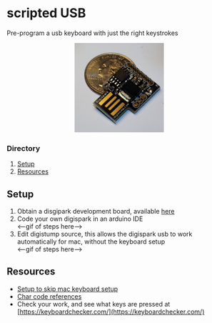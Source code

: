 # scripted USB
Pre-program a usb keyboard with just the right keystrokes

<p align="center">
  <img height="200px" src="img/digispark.jpeg">
</p>

### Directory    
1. [Setup](#setup)
2. [Resources](#resources)

## Setup
1. Obtain a disgipark development board, available [here](https://www.ebay.com/sch/i.html?_nkw=digispark)
2. Code your own digispark in an arduino IDE 
<br><--gif of steps here-->
4. Edit digistump source, this allows the digispark usb to work automatically for mac, without the keyboard setup
<br><--gif of steps here-->

## Resources
- [Setup to skip mac keyboard setup](https://null-byte.wonderhowto.com/how-to/hack-macos-with-digispark-ducky-script-payloads-0198555/)
- [Char code references](https://github.com/digistump/DigistumpArduino/blob/master/digistump-avr/libraries/DigisparkKeyboard/DigiKeyboard.h)
- Check your work, and see what keys are pressed at [https://keyboardchecker.com/](https://keyboardchecker.com/)

